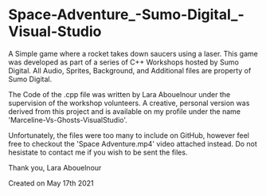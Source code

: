 # Space-Adventure_-Sumo-Digital_-Visual-Studio
A Simple game where a rocket takes down saucers using a laser.
This game was developed as part of a series of C++ Workshops hosted by Sumo Digital.
All Audio, Sprites, Background, and Additional files are property of Sumo Digital.

The Code of the .cpp file was written by Lara Abouelnour under the supervision of the workshop volunteers.
A creative, personal version was derived from this project and is available on my profile under the name 'Marceline-Vs-Ghosts-VisualStudio'.

Unfortunately, the files were too many to include on GitHub, however feel free to checkout the 'Space Adventure.mp4' video attached instead. 
Do not hesistate to contact me if you wish to be sent the files.


Thank you,
Lara Abouelnour

Created on May 17th 2021
